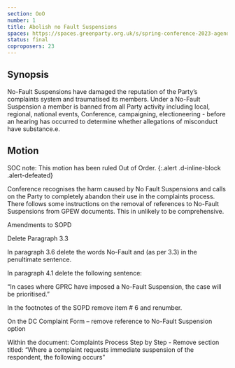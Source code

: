 ```yaml
---
section: OoO
number: 1
title: Abolish no Fault Suspensions
spaces: https://spaces.greenparty.org.uk/s/spring-conference-2023-agenda-forum/?contentId=120313
status: final
coproposers: 23
---
```

## Synopsis
No-Fault Suspensions have damaged the reputation of the Party’s complaints system and traumatised its members. Under a No-Fault Suspension a member is banned from all Party activity including local, regional, national events, Conference, campaigning, electioneering - before an hearing has occurred to determine whether allegations of misconduct have substance.e.

## Motion
SOC note: This motion has been ruled Out of Order.
{:.alert .d-inline-block .alert-defeated}

Conference recognises the harm caused by No Fault Suspensions and calls on the Party to completely abandon their use in the complaints process. There follows some instructions on the removal of references to No-Fault Suspensions from GPEW documents. This in unlikely to be comprehensive.

Amendments to SOPD

Delete Paragraph 3.3

In paragraph 3.6 delete the words No-Fault and (as per 3.3) in the penultimate sentence.

In paragraph 4.1 delete the following sentence:

“In cases where GPRC have imposed a No-Fault Suspension, the case will be prioritised.”

In the footnotes of the SOPD remove item # 6 and renumber.

On the DC Complaint Form – remove reference to No-Fault Suspension option

Within the document: Complaints Process Step by Step - Remove section titled: “Where a complaint requests immediate suspension of the respondent, the following occurs”
